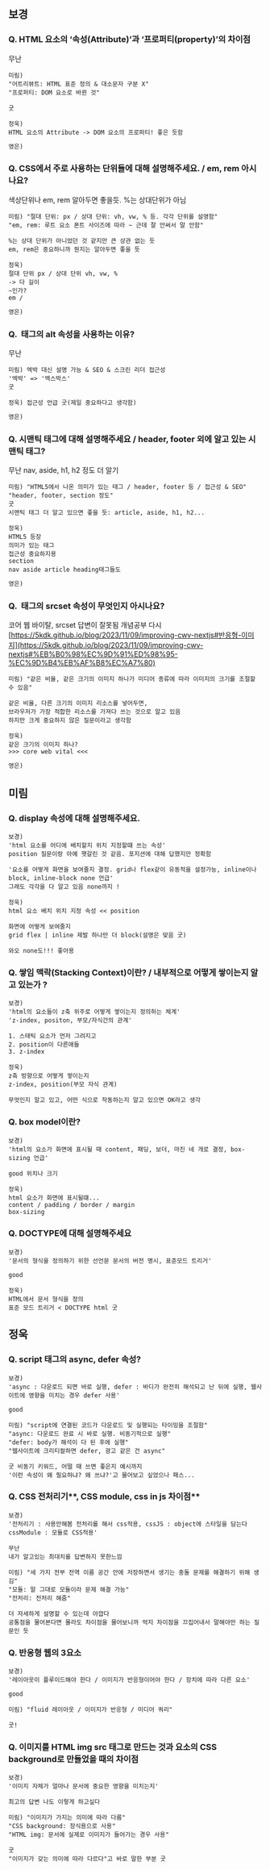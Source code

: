 ## 보경

### Q. HTML 요소의 ‘속성(Attribute)’과 ‘프로퍼티(property)’의 차이점

무난

```
미림)
"어트리뷰트: HTML 표준 정의 & 대소문자 구분 X"
"프로퍼티: DOM 요소로 바뀐 것"

굿
```

```
정욱)
HTML 요소의 Attribute -> DOM 요소의 프로퍼티! 좋은 듯함
```

```jsx
영은)
```

### Q. CSS에서 주로 사용하는 단위들에 대해 설명해주세요. / em, rem 아시나요?

색상단위나 em, rem 알아두면 좋을듯. %는 상대단위가 아님

```
미림) "절대 단위: px / 상대 단위: vh, vw, % 등. 각각 단위를 설명함"
"em, rem: 루트 요소 폰트 사이즈에 따라 ~ 근데 잘 안써서 말 안함"

%는 상대 단위가 아니었던 것 같지만 큰 상관 없는 듯
em, rem은 중요하니까 뭔지는 알아두면 좋을 듯
```

```
정욱)
절대 단위 px / 상대 단위 vh, vw, %
-> 다 길이
~인가?
em / 
```

```jsx
영은)
```

### Q. <img> 태그의 alt 속성을 사용하는 이유?

무난

```
미림) 엑박 대신 설명 가능 & SEO & 스크린 리더 접근성
'엑박' => '엑스박스'
굿
```

```
정욱) 접근성 언급 굿(제일 중요하다고 생각함)
```

```jsx
영은)
```

### Q. 시맨틱 태그에 대해 설명해주세요 / header, footer 외에 알고 있는 시맨틱 태그?

무난 nav, aside, h1, h2 정도 더 알기

```
미림) "HTML5에서 나온 의미가 있는 태그 / header, footer 등 / 접근성 & SEO"
"header, footer, section 정도"
굿
시맨틱 태그 더 알고 있으면 좋을 듯: article, aside, h1, h2...
```

```
정욱)
HTML5 등장
의미가 있는 태그
접근성 중요하지용
section
nav aside article heading태그들도
```

```jsx
영은)
```

### Q. <img> 태그의 srcset 속성이 무엇인지 아시나요?

코어 웹 바이탈, srcset 답변이 잘못됨 개념공부 다시
[https://5kdk.github.io/blog/2023/11/09/improving-cwv-nextjs#반응형-이미지](https://5kdk.github.io/blog/2023/11/09/improving-cwv-nextjs#%EB%B0%98%EC%9D%91%ED%98%95-%EC%9D%B4%EB%AF%B8%EC%A7%80)

```
미림) "같은 비율, 같은 크기의 이미지 하나가 미디어 종류에 따라 이미지의 크기를 조절할 수 있음"

같은 비율, 다른 크기의 이미지 리소스를 넣어두면,
브라우저가 가장 적합한 리소스를 가져다 쓰는 것으로 알고 있음
하지만 크게 중요하지 않은 질문이라고 생각함
```

```
정욱)
같은 크기의 이미지 하나?
>>> core web vital <<<
```

```jsx
영은)
```

## 미림

### Q. display 속성에 대해 설명해주세요.

```
보경)
'html 요소를 어디에 배치할지 위치 지정할떄 쓰는 속성'
position 질문이랑 아예 햇갈린 것 같음. 포지션에 대해 답했지만 정확함

'요소를 어떻게 화면을 보여줄지 결정. grid나 flex같이 유동적을 설정가능, inline이나 block, inline-block none 언급'
그래도 각각을 다 알고 있음 none까지 !
```

```
정욱)
html 요소 배치 위치 지정 속성 << position

화면에 어떻게 보여줄지
grid flex | inline 제발 하나만 더 block(설명은 맞음 굿)

와오 none도!!! 좋아용
```

### Q. 쌓임 맥락(Stacking Context)이란? / 내부적으로 어떻게 쌓이는지 알고 있는가 ?

```
보경)
'html의 요소들이 z축 위주로 어떻게 쌓이는지 정의하는 체계'
'z-index, positon, 부모/자식간의 관계' 

1. 스태틱 요소가 먼저 그려지고
2. position이 다른애들
3. z-index
```

```
정욱)
z축 방향으로 어떻게 쌓이는지
z-index, position(부모 자식 관계)

무엇인지 알고 있고, 어떤 식으로 작동하는지 알고 있으면 OK라고 생각
```

### Q. box model이란?

```
보경)
'html의 요소가 화면에 표시될 때 content, 패딩, 보더, 마진 네 개로 결정, box-sizing 언급'

good 위치나 크기
```

```
정욱)
html 요소가 화면에 표시될떄...
content / padding / border / margin
box-sizing
```

### Q. DOCTYPE에 대해 설명해주세요

```
보경)
'문서의 형식을 정의하기 위한 선언문 문서의 버전 명시, 표준모드 트리거'

good
```

```
정욱)
HTML에서 문서 형식을 정의
표준 모드 트리거 < DOCTYPE html 굿
```

## 정욱

### Q. script 태그의 async, defer 속성?

```
보경)
'async : 다운로드 되면 바로 실행, defer : 바디가 완전히 해석되고 난 뒤에 실행, 웹사이트에 영향을 미치는 경우 defer 사용'

good
```

```
미림) "script에 연결된 코드가 다운로드 및 실행되는 타이밍을 조절함"
"async: 다운로드 완료 시 바로 실행. 비동기적으로 실행"
"defer: body가 해석이 다 된 후에 실행"
"웹사이트에 크리티컬하면 defer, 광고 같은 건 async"

굿 비동기 키워드, 어떨 때 쓰면 좋은지 예시까지
'이런 속성이 왜 필요하냐? 왜 쓰냐?'고 물어보고 싶었으나 패스...
```

### Q. CSS 전처리기**, CSS module, css in js 차이점**

```
보경)
'전처리기 : 사용안해봄 전처리를 해서 css적용, cssJS : object에 스타일을 담는다 cssModule : 모듈로 CSS적용'

무난
내가 알고있는 최대치를 답변하지 못한느낌
```

```
미림) "세 가지 전부 전역 이름 공간 안에 저장하면서 생기는 충돌 문제를 해결하기 위해 생김"
"모듈: 말 그대로 모듈이라 문제 해결 가능"
"전처리: 전처리 해줌"

더 자세하게 설명할 수 있는데 아깝다
공통점을 물어본다면 몰라도 차이점을 물어보니까 억지 차이점을 끄집어내서 말해야만 하는 질문인 듯
```

### Q. **반응형 웹의 3요소**

```
보경)
'레이아웃이 플루이드해야 한다 / 이미지가 반응형이어야 한다 / 장치에 따라 다른 요소'

good
```

```
미림) "fluid 레이아웃 / 이미지가 반응형 / 미디어 쿼리"

굿!
```

### Q. **이미지를 HTML img src 태그로 만드는 것과 요소의 CSS background로 만들었을 때의 차이점**

```
보경)
'이미지 자체가 얼마나 문서에 중요한 영향을 미치는지'

최고의 답변 나도 이렇게 하고싶다
```

```
미림) "이미지가 가지는 의미에 따라 다름"
"CSS background: 장식용으로 사용"
"HTML img: 문서에 실제로 이미지가 들어가는 경우 사용"

굿
"이미지가 갖는 의미에 따라 다르다"고 바로 말한 부분 굿
```